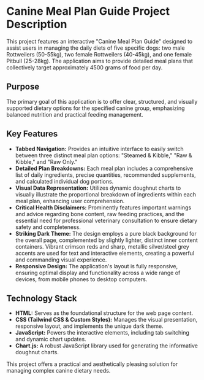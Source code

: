# Canine Meal Plan Guide Project Description

This project features an interactive "Canine Meal Plan Guide" designed to assist users in managing the daily diets of five specific dogs: two male Rottweilers (50-55kg), two female Rottweilers (40-45kg), and one female Pitbull (25-28kg). The application aims to provide detailed meal plans that collectively target approximately 4500 grams of food per day.

## Purpose

The primary goal of this application is to offer clear, structured, and visually supported dietary options for the specified canine group, emphasizing balanced nutrition and practical feeding management.

## Key Features

* **Tabbed Navigation:** Provides an intuitive interface to easily switch between three distinct meal plan options: "Steamed & Kibble," "Raw & Kibble," and "Raw Only."
* **Detailed Plan Breakdowns:** Each meal plan includes a comprehensive list of daily ingredients, precise quantities, recommended supplements, and calculated individual dog portions.
* **Visual Data Representation:** Utilizes dynamic doughnut charts to visually illustrate the proportional breakdown of ingredients within each meal plan, enhancing user comprehension.
* **Critical Health Disclaimers:** Prominently features important warnings and advice regarding bone content, raw feeding practices, and the essential need for professional veterinary consultation to ensure dietary safety and completeness.
* **Striking Dark Theme:** The design employs a pure black background for the overall page, complemented by slightly lighter, distinct inner content containers. Vibrant crimson reds and sharp, metallic silver/steel grey accents are used for text and interactive elements, creating a powerful and commanding visual experience.
* **Responsive Design:** The application's layout is fully responsive, ensuring optimal display and functionality across a wide range of devices, from mobile phones to desktop computers.

## Technology Stack

* **HTML:** Serves as the foundational structure for the web page content.
* **CSS (Tailwind CSS & Custom Styles):** Manages the visual presentation, responsive layout, and implements the unique dark theme.
* **JavaScript:** Powers the interactive elements, including tab switching and dynamic chart updates.
* **Chart.js:** A robust JavaScript library used for generating the informative doughnut charts.

This project offers a practical and aesthetically pleasing solution for managing complex canine dietary needs.
